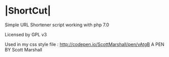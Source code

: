 # |ShortCut|
Simple URL Shortener script working with php 7.0

Licensed by GPL v3

Used in my css style file : 
 http://codepen.io/ScottMarshall/pen/vAtgB A PEN BY Scott Marshall

